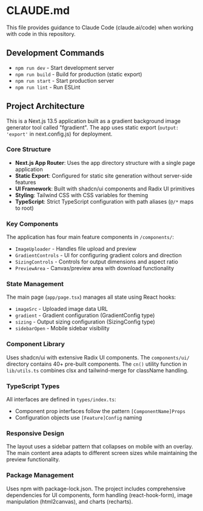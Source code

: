 # CLAUDE.md

This file provides guidance to Claude Code (claude.ai/code) when working with code in this repository.

## Development Commands

- `npm run dev` - Start development server
- `npm run build` - Build for production (static export)
- `npm run start` - Start production server
- `npm run lint` - Run ESLint

## Project Architecture

This is a Next.js 13.5 application built as a gradient background image generator tool called "fgradient". The app uses static export (`output: 'export'` in next.config.js) for deployment.

### Core Structure

- **Next.js App Router**: Uses the app directory structure with a single page application
- **Static Export**: Configured for static site generation without server-side features
- **UI Framework**: Built with shadcn/ui components and Radix UI primitives
- **Styling**: Tailwind CSS with CSS variables for theming
- **TypeScript**: Strict TypeScript configuration with path aliases (`@/*` maps to root)

### Key Components

The application has four main feature components in `/components/`:
- `ImageUploader` - Handles file upload and preview
- `GradientControls` - UI for configuring gradient colors and direction
- `SizingControls` - Controls for output dimensions and aspect ratio
- `PreviewArea` - Canvas/preview area with download functionality

### State Management

The main page (`app/page.tsx`) manages all state using React hooks:
- `imageSrc` - Uploaded image data URL
- `gradient` - Gradient configuration (GradientConfig type)
- `sizing` - Output sizing configuration (SizingConfig type)
- `sidebarOpen` - Mobile sidebar visibility

### Component Library

Uses shadcn/ui with extensive Radix UI components. The `components/ui/` directory contains 40+ pre-built components. The `cn()` utility function in `lib/utils.ts` combines clsx and tailwind-merge for className handling.

### TypeScript Types

All interfaces are defined in `types/index.ts`:
- Component prop interfaces follow the pattern `[ComponentName]Props`
- Configuration objects use `[Feature]Config` naming

### Responsive Design

The layout uses a sidebar pattern that collapses on mobile with an overlay. The main content area adapts to different screen sizes while maintaining the preview functionality.

### Package Management

Uses npm with package-lock.json. The project includes comprehensive dependencies for UI components, form handling (react-hook-form), image manipulation (html2canvas), and charts (recharts).